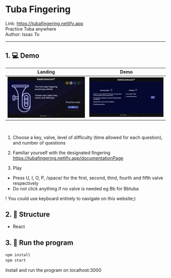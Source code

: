 # Tuba Fingering
Link: https://tubafingering.netlify.app
<br/>Practice Tuba anywhere
<br/>Author: Issac To
<hr/>

## 1. 💻 Demo
| Landing         | Demo           | 
| ------------- |:-------------:| 
| <img src="asset/intro.gif" backgroundColor= white width=100%/>   | <img src="asset/demo.gif" width=100%/> |

<br/>

1. Choose a key, valve, level of difficulty (time allowed for each question), and number of questions

2. Familiar yourself with the designated fingering
<br/>https://tubafingering.netlify.app/documentationPage

3. Play 
* Press U, I, O, P, /space/ for the first, second, third, fourth and fifth valve respectively
* Do not click anything if no valve is needed eg Bb for Bbtuba

! You could use keyboard entirely to navigate on this website;)

## 2. 📌 Structure
* React

## 3. 🏃 Run the program

```javascript 
npm install
npm start
```

Install and run the program on localhost:3000


